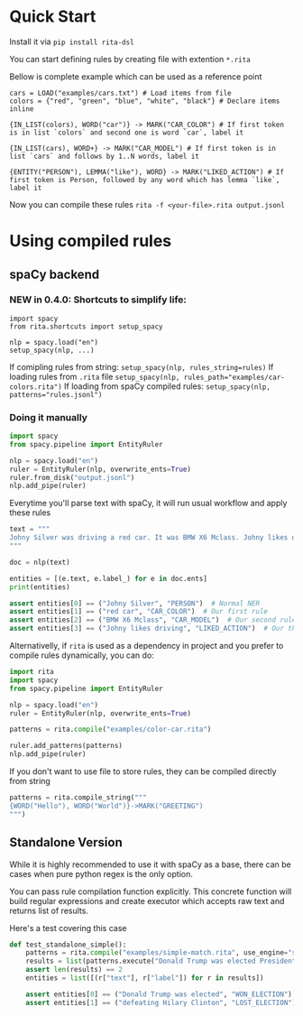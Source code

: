 # Quick Start
Install it via `pip install rita-dsl`

You can start defining rules by creating file with extention `*.rita`

Bellow is complete example which can be used as a reference point

```
cars = LOAD("examples/cars.txt") # Load items from file
colors = {"red", "green", "blue", "white", "black"} # Declare items inline

{IN_LIST(colors), WORD("car")} -> MARK("CAR_COLOR") # If first token is in list `colors` and second one is word `car`, label it

{IN_LIST(cars), WORD+} -> MARK("CAR_MODEL") # If first token is in list `cars` and follows by 1..N words, label it

{ENTITY("PERSON"), LEMMA("like"), WORD} -> MARK("LIKED_ACTION") # If first token is Person, followed by any word which has lemma `like`, label it
```

Now you can compile these rules `rita -f <your-file>.rita output.jsonl`

# Using compiled rules

## spaCy backend

### NEW in 0.4.0: Shortcuts to simplify life:
```
import spacy
from rita.shortcuts import setup_spacy

nlp = spacy.load("en")
setup_spacy(nlp, ...)
```

If comipling rules from string:
`setup_spacy(nlp, rules_string=rules)`
If loading rules from `.rita` file
`setup_spacy(nlp, rules_path="examples/car-colors.rita")`
If loading from spaCy compiled rules:
`setup_spacy(nlp, patterns="rules.jsonl")`

### Doing it manually
```python
import spacy
from spacy.pipeline import EntityRuler

nlp = spacy.load("en")
ruler = EntityRuler(nlp, overwrite_ents=True)
ruler.from_disk("output.jsonl")
nlp.add_pipe(ruler)
```

Everytime you'll parse text with spaCy, it will run usual workflow and apply these rules

```python
text = """
Johny Silver was driving a red car. It was BMW X6 Mclass. Johny likes driving it very much.
"""

doc = nlp(text)

entities = [(e.text, e.label_) for e in doc.ents]
print(entities)

assert entities[0] == ("Johny Silver", "PERSON")  # Normal NER
assert entities[1] == ("red car", "CAR_COLOR")  # Our first rule
assert entities[2] == ("BMW X6 Mclass", "CAR_MODEL")  # Our second rule
assert entities[3] == ("Johny likes driving", "LIKED_ACTION")  # Our third rule
```

Alternativelly, if `rita` is used as a dependency in project and you prefer to compile rules dynamically, you can do:

```python
import rita
import spacy
from spacy.pipeline import EntityRuler

nlp = spacy.load("en")
ruler = EntityRuler(nlp, overwrite_ents=True)

patterns = rita.compile("examples/color-car.rita")

ruler.add_patterns(patterns)
nlp.add_pipe(ruler)
```

If you don't want to use file to store rules, they can be compiled directly from string

```python
patterns = rita.compile_string("""
{WORD("Hello"), WORD("World")}->MARK("GREETING")
""")
```


## Standalone Version

While it is highly recommended to use it with spaCy as a base, there can be cases when pure python regex is the only option.

You can pass rule compilation function explicitly. This concrete function will build regular expressions and create executor which accepts raw text and returns list of results.

Here's a test covering this case

```python
def test_standalone_simple():
    patterns = rita.compile("examples/simple-match.rita", use_engine="standalone")
    results = list(patterns.execute("Donald Trump was elected President in 2016 defeating Hilary Clinton."))
    assert len(results) == 2
    entities = list([(r["text"], r["label"]) for r in results])

    assert entities[0] == ("Donald Trump was elected", "WON_ELECTION")
    assert entities[1] == ("defeating Hilary Clinton", "LOST_ELECTION")
```

